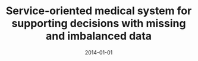 ---
# Documentation: https://wowchemy.com/docs/managing-content/

title: Service-oriented medical system for supporting decisions with missing and imbalanced
  data
subtitle: ''
summary: ''
authors:
- zieba
tags: []
categories: []
date: '2014-01-01'
lastmod: 2022-10-07T05:50:36Z
featured: false
draft: false

# Featured image
# To use, add an image named `featured.jpg/png` to your page's folder.
# Focal points: Smart, Center, TopLeft, Top, TopRight, Left, Right, BottomLeft, Bottom, BottomRight.
image:
  caption: ''
  focal_point: ''
  preview_only: false

# Projects (optional).
#   Associate this post with one or more of your projects.
#   Simply enter your project's folder or file name without extension.
#   E.g. `projects = ["internal-project"]` references `content/project/deep-learning/index.md`.
#   Otherwise, set `projects = []`.
projects: []
publishDate: '2022-10-07T05:50:35.349463Z'
publication_types:
- '2'
abstract: ''
publication: '*IEEE Journal of Biomedical and Health Informatics*'
doi: 10.1109/JBHI.2014.2322281
---